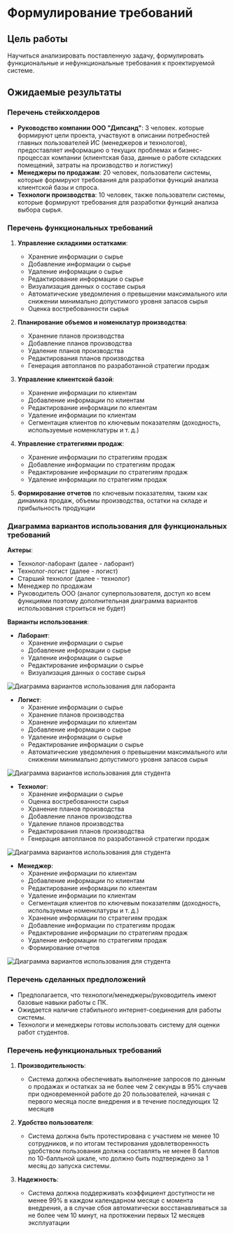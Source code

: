 # Формулирование требований

## Цель работы
Научиться анализировать поставленную задачу, формулировать функциональные и нефункциональные требования к проектируемой системе.

## Ожидаемые результаты

### Перечень стейкхолдеров 
- **Руководство компании ООО "Дипсанд"**: 3 человек. которые формируют цели проекта, участвуют в описании потребностей главных пользователей ИС (менеджеров и технологов), предоставляет информацию о текущих проблемах и бизнес-процессах компании (клиентская база, данные о работе складских помещений, затраты на производство и логистику)
- **Менеджеры по продажам**: 20 человек, пользователи системы, которые формируют требования для разработки функций анализа клиентской базы и спроса.
- **Технологи производства**: 10 человек, также пользователи системы, которые формируют требования для разработки функций анализа выбора сырья.

### Перечень функциональных требований 

1. **Управление складкими остатками**:
   - Хранение информации о сырье
   - Добавление информации о сырье
   - Удаление информации о сырье
   - Редактирование информации о сырье
   - Визуализация данных о составе сырья
   - Автоматические уведомления о превышении максимального или снижении минимально допустимого уровня запасов сырья
   - Оценка востребованности сырья
   
2. **Планирование объемов и номенклатур производства**:
   - Хранение планов производства
   - Добавление планов производства
   - Удаление планов производства
   - Редактирования планов производства
   - Генерация автопланов по разработанной стратегии продаж

3. **Управление клиентской базой**:
   - Хранение информации по клиентам
   - Добавление информации по клиентам
   - Редактирование информации по клиентам
   - Удаление информации по клиентам
   - Сегментация клиентов по ключевым показателям (доходность, используемые номенклатуры и т. д.)

4. **Управление стратегиями продаж**:
   - Хранение информации по стратегиям продаж
   - Добавление информации по стратегиям продаж
   - Редактирование информации по стратегиям продаж
   - Удаление информации по стратегиям продаж
  
5. **Формирование отчетов** по ключевым показателям, таким как динамика продаж, объемы производства, остатки на складе и прибыльность продукции
  

### Диаграмма вариантов использования для функциональных требований 

**Актеры**:
- Технолог-лаборант (далее - лаборант)
- Технолог-логист (далее - логист)
- Старший технолог (далее - технолог)
- Менеджер по продажам
- Руководитель ООО (аналог суперпользователя, доступ ко всем функциями поэтому дополнительная диаграмма вариантов использования строиться не будет)

**Варианты использования**:
- **Лаборант**:
  - Хранение информации о сырье
  - Добавление информации о сырье
  - Удаление информации о сырье
  - Редактирование информации о сырье
  - Визуализация данных о составе сырья

![Диаграмма вариантов использования для лаборанта](https://github.com/user-attachments/assets/e60eca52-30f0-4838-bce3-81863898cf75)

- **Логист**:
  - Хранение информации о сырье
  - Хранение планов производства
  - Хранение информации по клиентам
  - Добавление информации о сырье
  - Удаление информации о сырье
  - Редактирование информации о сырье
  - Автоматические уведомления о превышении максимального или снижении минимально допустимого уровня запасов сырья

![Диаграмма вариантов использования для студента](https://github.com/user-attachments/assets/a5b299a0-5c26-4f49-bdf3-4c222f1c2525)
  
- **Технолог**:
  - Хранение информации о сырье
  - Оценка востребованности сырья
  - Хранение планов производства
  - Добавление планов производства
  - Удаление планов производства
  - Редактирования планов производства
  - Генерация автопланов по разработанной стратегии продаж

![Диаграмма вариантов использования для студента](https://github.com/user-attachments/assets/a5b299a0-5c26-4f49-bdf3-4c222f1c2525)

- **Менеджер**:
  - Хранение информации по клиентам
  - Добавление информации по клиентам
  - Редактирование информации по клиентам
  - Удаление информации по клиентам
  - Сегментация клиентов по ключевым показателям (доходность, используемые номенклатуры и т. д.)
  - Хранение информации по стратегиям продаж
  - Добавление информации по стратегиям продаж
  - Редактирование информации по стратегиям продаж
  - Удаление информации по стратегиям продаж
  - Формирование отчетов

![Диаграмма вариантов использования для студента](https://github.com/user-attachments/assets/a5b299a0-5c26-4f49-bdf3-4c222f1c2525)


### Перечень сделанных предположений
- Предполагается, что технологи/менеджеры/руководитель имеют базовые навыки работы с ПК.
- Ожидается наличие стабильного интернет-соединения для работы системы.
- Технологи и менеджеры готовы использовать систему для оценки работ студентов.


### Перечень нефункциональных требований 

1. **Производительность**:
   - Система должна обеспечивать выполнение запросов по данным о продажах и остатках за не более чем 2 секунды в 95% случаев при одновременной работе до 20 пользователей, начиная с первого месяца после внедрения и в течение последующих 12 месяцев

2. **Удобство пользователя**:
   - Система должна быть протестирована с участием не менее 10 сотрудников, и по итогам тестирования удовлетворенность удобством пользования должна составлять не менее 8 баллов по 10-балльной шкале, что должно быть подтверждено за 1 месяц до запуска системы.

3. **Надежность**:
   - Система должна поддерживать коэффициент доступности не менее 99% в каждом календарном месяце с момента внедрения, а в случае сбоя автоматически восстанавливаться за не более чем 10 минут, на протяжении первых 12 месяцев эксплуатации
